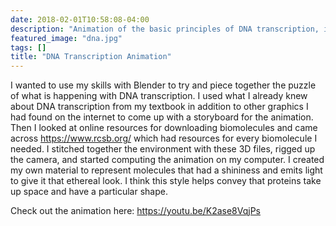 ```yaml
---
date: 2018-02-01T10:58:08-04:00
description: "Animation of the basic principles of DNA transcription, inspired by other biomolecular animations."
featured_image: "dna.jpg"
tags: []
title: "DNA Transcription Animation"
---
```

I wanted to use my skills with Blender to try and piece together the puzzle of what is happening with DNA transcription. I used what I already knew about DNA transcription from my textbook in addition to other graphics I had found on the internet to come up with a storyboard for the animation. Then I looked at online resources for downloading biomolecules and came across https://www.rcsb.org/ which had resources for every biomolecule I needed. I stitched together the environment with these 3D files, rigged up the camera, and started computing the animation on my computer. I created my own material to represent molecules that had a shininess and emits light to give it that ethereal look. I think this style helps convey that proteins take up space and have a particular shape. 

Check out the animation here:
https://youtu.be/K2ase8VqjPs 